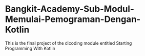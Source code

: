 # Bangkit-Academy-Sub-Modul-Memulai-Pemograman-Dengan-Kotlin
This is the final project of the dicoding module entitled Starting Programming With Kotlin
